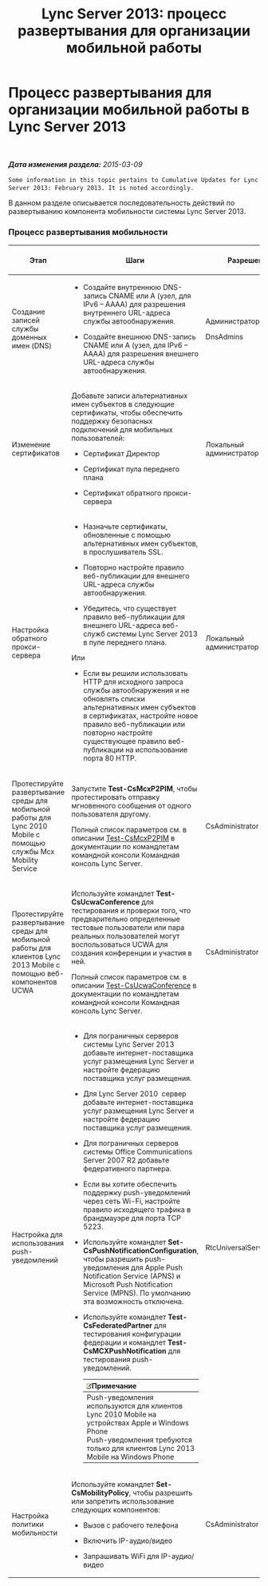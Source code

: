 ﻿---
title: 'Lync Server 2013: процесс развертывания для организации мобильной работы'
TOCTitle: Процесс развертывания для организации мобильной работы
ms:assetid: 5a1cebda-c14b-4ff4-9c36-f7caa868160f
ms:mtpsurl: https://technet.microsoft.com/ru-ru/library/Hh690023(v=OCS.15)
ms:contentKeyID: 49309867
ms.date: 05/19/2016
mtps_version: v=OCS.15
ms.translationtype: HT
---

# Процесс развертывания для организации мобильной работы в Lync Server 2013

 

_**Дата изменения раздела:** 2015-03-09_

    Some information in this topic pertains to Cumulative Updates for Lync Server 2013: February 2013. It is noted accordingly.

В данном разделе описывается последовательность действий по развертыванию компонента мобильности системы Lync Server 2013.

### Процесс развертывания мобильности

<table>
<colgroup>
<col style="width: 25%" />
<col style="width: 25%" />
<col style="width: 25%" />
<col style="width: 25%" />
</colgroup>
<thead>
<tr class="header">
<th>Этап</th>
<th>Шаги</th>
<th>Разрешения</th>
<th>Документация по развертыванию</th>
</tr>
</thead>
<tbody>
<tr class="odd">
<td><p>Создание записей службы доменных имен (DNS)</p></td>
<td><ul>
<li><p>Создайте внутреннюю DNS-запись CNAME или A (узел, для IPv6 – AAAA) для разрешения внутреннего URL-адреса службы автообнаружения.</p></li>
<li><p>Создайте внешнюю DNS-запись CNAME или A (узел, для IPv6 – AAAA) для разрешения внешнего URL-адреса службы автообнаружения.</p></li>
</ul></td>
<td><p>Администраторы домена</p>
<p>DnsAdmins</p></td>
<td><p><a href="lync-server-2013-creating-dns-records-for-the-autodiscover-service.md">Создание DNS-записей для службы автообнаружения в Lync Server 2013</a></p></td>
</tr>
<tr class="even">
<td><p>Изменение сертификатов</p></td>
<td><p>Добавьте записи альтернативных имен субъектов в следующие сертификаты, чтобы обеспечить поддержку безопасных подключений для мобильных пользователей:</p>
<ul>
<li><p>Сертификат Директор</p></li>
<li><p>Сертификат пула переднего плана</p></li>
<li><p>Сертификат обратного прокси-сервера</p></li>
</ul></td>
<td><p>Локальный администратор</p></td>
<td><p><a href="lync-server-2013-modifying-certificates-for-mobility.md">Изменение сертификатов для мобильной работы в Lync Server 2013</a></p></td>
</tr>
<tr class="odd">
<td><p>Настройка обратного прокси-сервера</p></td>
<td><ul>
<li><p>Назначьте сертификаты, обновленные с помощью альтернативных имен субъектов, в прослушиватель SSL.</p></li>
<li><p>Повторно настройте правило веб-публикации для внешнего URL-адреса службы автообнаружения.</p></li>
<li><p>Убедитесь, что существует правило веб-публикации для внешнего URL-адреса веб-служб системы Lync Server 2013 в пуле переднего плана.</p></li>
</ul>
<p>Или</p>
<ul>
<li><p>Если вы решили использовать HTTP для исходного запроса службы автообнаружения и не обновлять списки альтернативных имен субъектов в сертификатах, настройте новое правило веб-публикации или повторно настройте существующее правило веб-публикации на использование порта 80 HTTP.</p></li>
</ul></td>
<td><p>Локальный администратор</p></td>
<td><p><a href="lync-server-2013-configuring-the-reverse-proxy-for-mobility.md">Настройка обратного прокси-сервера для мобильной работы в Lync Server 2013</a></p></td>
</tr>
<tr class="even">
<td><p>Протестируйте развертывание среды для мобильной работы для Lync 2010 Mobile с помощью службы Mcx Mobility Service</p></td>
<td><p>Запустите <strong>Test-CsMcxP2PIM</strong>, чтобы протестировать отправку мгновенного сообщения от одного пользователя другому.</p>
<p>Полный список параметров см. в описании <a href="test-csmcxp2pim.md">Test-CsMcxP2PIM</a> в документации по командлетам командной консоли Командная консоль Lync Server.</p></td>
<td><p>CsAdministrator</p></td>
<td><p><a href="lync-server-2013-verifying-your-mobility-deployment.md">Проверка развертывания среды для мобильной работы в Lync Server 2013</a></p></td>
</tr>
<tr class="odd">
<td><p>Протестируйте развертывание среды для мобильной работы для клиентов Lync 2013 Mobile с помощью веб-компонентов UCWA</p></td>
<td><p>Используйте командлет <strong>Test-CsUcwaConference</strong> для тестирования и проверки того, что предварительно определенные тестовые пользователи или пара реальных пользователей могут воспользоваться UCWA для создания конференции и участия в ней.</p>
<p>Полный список параметров см. в описании <a href="test-csucwaconference.md">Test-CsUcwaConference</a> в документации по командлетам командной консоли Командная консоль Lync Server.</p></td>
<td><p>CsAdministrator</p></td>
<td><p><a href="lync-server-2013-verifying-your-mobility-deployment.md">Проверка развертывания среды для мобильной работы в Lync Server 2013</a></p></td>
</tr>
<tr class="even">
<td><p>Настройка для использования push-уведомлений</p></td>
<td><ul>
<li><p>Для пограничных серверов системы Lync Server 2013 добавьте интернет-поставщика услуг размещения Lync Server и настройте федерацию поставщика услуг размещения.</p></li>
<li><p>Для Lync Server 2010  сервер добавьте интернет-поставщика услуг размещения Lync Server и настройте федерацию поставщика услуг размещения.</p></li>
<li><p>Для пограничных серверов системы Office Communications Server 2007 R2 добавьте федеративного партнера.</p></li>
<li><p>Если вы хотите обеспечить поддержку push-уведомлений через сеть Wi-Fi, настройте правило исходящего трафика в брандмауэре для порта TCP 5223.</p></li>
<li><p>Используйте командлет <strong>Set-CsPushNotificationConfiguration</strong>, чтобы разрешить push-уведомления для Apple Push Notification Service (APNS) и Microsoft Push Notification Service (MPNS). По умолчанию эта возможность отключена.</p></li>
<li><p>Используйте командлет <strong>Test-CsFederatedPartner</strong> для тестирования конфигурации федерации и командлет <strong>Test-CsMCXPushNotification</strong> для тестирования push-уведомлений.</p>
<div class="alert">
<table>
<thead>
<tr class="header">
<th><img src="images/Gg398412.note(OCS.15).gif" title="note" alt="note" />Примечание</th>
</tr>
</thead>
<tbody>
<tr class="odd">
<td>Push-уведомления используются для клиентов Lync 2010 Mobile на устройствах Apple и Windows Phone<br />
Push-уведомления требуются только для клиентов Lync 2013 Mobile на Windows Phone</td>
</tr>
</tbody>
</table>

</div></li>
</ul></td>
<td><p>RtcUniversalServerAdmins</p></td>
<td><p><a href="lync-server-2013-configuring-for-push-notifications.md">Настройка для использования push-уведомлений в Lync Server 2013</a></p></td>
</tr>
<tr class="odd">
<td><p>Настройка политики мобильности</p></td>
<td><p>Используйте командлет <strong>Set-CsMobilityPolicy</strong>, чтобы разрешить или запретить использование следующих компонентов:</p>
<ul>
<li><p>Вызов с рабочего телефона</p></li>
<li><p>Включить IP-аудио/видео</p></li>
<li><p>Запрашивать WiFi для IP-аудио/видео</p></li>
</ul></td>
<td><p>CsAdministrator</p></td>
<td><p><a href="lync-server-2013-configuring-mobility-policy.md">Настройка политики мобильных устройств в Lync Server 2013</a></p></td>
</tr>
</tbody>
</table>

